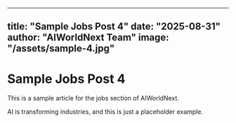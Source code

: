 
---
title: "Sample Jobs Post 4"
date: "2025-08-31"
author: "AIWorldNext Team"
image: "/assets/sample-4.jpg"
---

# Sample Jobs Post 4

This is a sample article for the jobs section of AIWorldNext.

AI is transforming industries, and this is just a placeholder example.
